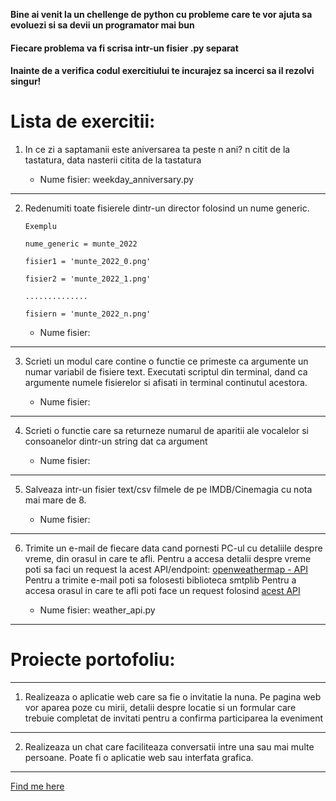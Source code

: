 



**Bine ai venit la un chellenge de python cu probleme care te vor ajuta sa evoluezi si sa devii un programator mai bun** 

#### Fiecare problema va fi scrisa intr-un fisier .py separat

#### Inainte de a verifica codul exercitiului te incurajez sa incerci sa il rezolvi singur!

# Lista de exercitii:

1. In ce zi a saptamanii este aniversarea ta peste n ani?
n citit de la tastatura, data nasterii citita de la tastatura

   * Nume fisier: weekday_anniversary.py

---

2. Redenumiti toate fisierele dintr-un director folosind un nume generic.
      
       Exemplu

       nume_generic = munte_2022

       fisier1 = 'munte_2022_0.png'

       fisier2 = 'munte_2022_1.png'

       ..............

       fisiern = 'munte_2022_n.png'
       
    	  
   * Nume fisier:

---

3. Scrieti un modul care contine o functie ce primeste ca argumente un numar variabil de fisiere text.
Executati scriptul din terminal, dand ca argumente numele fisierelor si afisati in terminal continutul acestora.

	  
   * Nume fisier:
   

---

4. Scrieti o functie care sa returneze numarul de aparitii ale vocalelor si consoanelor dintr-un string dat ca argument

	  
   * Nume fisier:

---

5. Salveaza intr-un fisier text/csv filmele de pe IMDB/Cinemagia cu nota mai mare de 8.

	  
   * Nume fisier:

---

6. Trimite un e-mail de fiecare data cand pornesti PC-ul cu detaliile despre vreme, din orasul in care te afli.
Pentru a accesa detalii despre vreme poti sa faci un request la acest API/endpoint: [openweathermap - API](https://openweathermap.org/api)
Pentru a trimite e-mail poti sa folosesti biblioteca smtplib
Pentru a accesa orasul in care te afli poti face un request folosind [acest API](api.ipstack.com)

	  
   * Nume fisier: weather_api.py

---


# Proiecte portofoliu:

---

1. Realizeaza o aplicatie web care sa fie o invitatie la nuna. Pe pagina web vor aparea poze cu mirii, detalii despre locatie si un formular care
trebuie completat de invitati pentru a confirma participarea la eveniment

---

2. Realizeaza un chat care faciliteaza conversatii intre una sau mai multe persoane. Poate fi o aplicatie web sau interfata grafica.

---

[Find me here](https://mariusciurea.github.io/links/)

